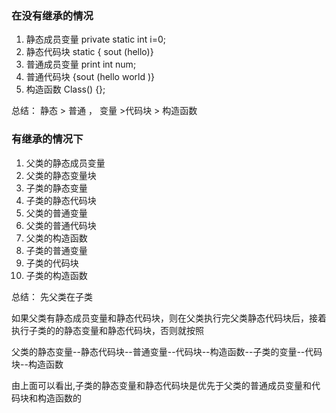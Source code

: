 ### 在没有继承的情况
1. 静态成员变量  private static int i=0;
2. 静态代码块 static { sout (hello)}
3. 普通成员变量  print int num;
4. 普通代码块 {sout  (hello world )}
5. 构造函数  Class() {};

总结：
静态 >  普通 ， 变量 >代码块 > 构造函数

### 有继承的情况下
1. 父类的静态成员变量
2. 父类的静态变量块
3. 子类的静态变量
4. 子类的静态代码块
5. 父类的普通变量
6. 父类的普通代码块
7. 父类的构造函数
8. 子类的普通变量
9. 子类的代码块
10. 子类的构造函数

总结：
先父类在子类

如果父类有静态成员变量和静态代码块，则在父类执行完父类静态代码块后，接着执行子类的的静态变量和静态代码块，否则就按照

父类的静态变量--静态代码块--普通变量--代码块--构造函数--子类的变量--代码块--构造函数

由上面可以看出,子类的静态变量和静态代码块是优先于父类的普通成员变量和代码块和构造函数的